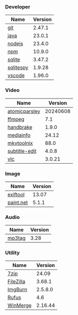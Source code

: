
### Developer
Name                                                                       | Version
----                                                                       | -------
[git](https://github.com/git-for-windows/git/releases)                     | 2.47.1
[java](https://www.oracle.com/java/technologies/downloads/)                | 23.0.1
[nodejs](https://nodejs.org/en/download/current/)                          | 23.4.0
[npm](https://github.com/npm/cli)                                          | 10.9.0
[sqlite](http://www.sqlite.org/download.html)                              | 3.47.2
[sqlitespy](http://www.yunqa.de/delphi/doku.php/products/sqlitespy/index)  | 1.9.28
[vscode](https://code.visualstudio.com/updates)                            | 1.96.0

### Video
Name                                                                       | Version
----                                                                       | -------
[atomicparsley](https://github.com/wez/atomicparsley)                      | 20240608
[ffmpeg](http://www.ffmpeg.org/download.html)                              | 7.1
[handbrake](http://handbrake.fr/downloads.php)                             | 1.9.0
[mediainfo](http://mediaarea.net/us/MediaInfo/Download/Windows)            | 24.12
[mkvtoolnix](https://mkvtoolnix.download/downloads.html)                   | 88.0
[subtitle-edit](https://github.com/SubtitleEdit/subtitleedit/releases)     | 4.0.8
[vlc](https://www.videolan.org/vlc/download-windows.html)                  | 3.0.21

### Image
Name                                                                       | Version
----                                                                       | -------
[exiftool](http://www.sno.phy.queensu.ca/~phil/exiftool/)                  | 13.07
[paint.net](http://www.getpaint.net/download.html)                         | 5.1.1

### Audio
Name                                                                       | Version
----                                                                       | -------
[mp3tag](http://www.mp3tag.de/en/download.html)                            | 3.28

### Utility
Name                                                                       | Version
----                                                                       | -------
[7zip](http://www.7-zip.org/download.html)                                 | 24.09
[FileZilla](https://filezilla-project.org/download.php?show_all=1)         | 3.68.1
[ImgBurn](http://www.imgburn.com/index.php?act=download)                   | 2.5.8.0
[Rufus](https://github.com/pbatard/rufus/releases)                         | 4.6
[WinMerge](http://winmerge.org/downloads/)                                 | 2.16.44
